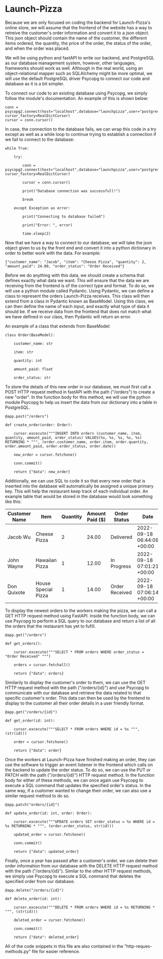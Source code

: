 
# Launch-Pizza

Because we are only focused on coding the backend for Launch-Pizza's online store, we will assume that the frontend of the website has a way to retreive the customer's order information and convert it to a json object. This json object should contain the name of the customer, the different items ordered, the quantity, the price of the order, the status of the order, and when the order was placed. 

We will be using python and fastAPI to write our backend, and PostgreSQL as our database management system, however, other languages, frameworks should work as well. Although in the real world, using an object-relational mapper such as SQLAlchemy might be more optimal, we will use the default PostgreSQL driver Psycopg to connect our code and database as it is a bit simpler.

To connect our code to an existing database using Psycopg, we simply follow the module's documentation. An example of this is shown below:

```
conn = psycopg2.connect(host="localhost",database="launchpizza",user="postgres",password="pizzaisawesome123", cursor_factory=RealDictCursor)
cursor = conn.cursor()
```

In case, the connection to the database fails, we can wrap this code in a try except as well as a while loop to continue trying to establish a connection if we fail to connect to the database:

```
while True:

    try:

        conn = psycopg2.connect(host="localhost",database="launchpizza",user="postgres",password="pizzaisawesome123", cursor_factory=RealDictCursor)

        cursor = conn.cursor()

        print("Database connection was successfull!")

        break

    except Exception as error:

        print("Connecting to database failed")

        print("Error: ", error)

        time.sleep(2)
```

Now that we have a way to connect to our database, we will take the json object given to us by the front end and convert it into a python dictionary in order to better work with the data. For example:

```
{"customer_name": "Jacob", "item": "Cheeze Pizza", "quantity": 2, "amount_paid": 24.00, "order_status": "Order Received"}
```

Before we do anything with this data, we should create a schema that defines exactly what data we want. This will ensure that the data we are receiving from the frontend is of the correct type and format. To do so, we will use a python module called Pydantic. Using Pydantic, we can define a class to represent the orders Launch-Pizza receives. This class will then extend from a class in Pydantic known as BaseModel. Using this class, we can then define the name of each input, and exactly what type of data it should be. If we receive data from the frontend that does not match what we have defined in our class, then Pydantic will return an error. 

An example of a class that extends from BaseModel:

```
class Order(BaseModel):

    customer_name: str

    item: str

    quantity: int

    amount_paid: float

    order_status: str
```

To store the details of this new order in our database, we must first call a POST HTTP request method in fastAPI with the path ("/orders") to create a new "order". In the function body for this method, we will use the python module Psycopg to help us insert the data from our dictionary into a table in PostgreSQL. 

```
@app.post("/orders")

def create_order(order: Order):

    cursor.excecute("""INSERT INTO orders (customer_name, item, quantity, amount_paid, order_status) VALUES(%s, %s, %s, %s, %s) RETURNING * """, (order.customer_name, order.item, order.quantity, order.amount_paid, order.order_status, order.date))

    new_order = cursor.fetchone()

    conn.commit()

    return {"data": new_order}
```

Additionally, we can use SQL to code it so that every new order that is inserted into the database will automatically be assigned a unique primary key. This will help the restaurant keep track of each individual order. An example table that would be stored in the database would look something like this:

| Customer Name | Item                | Quantity    | Amount Paid ($) | Order Status   | Date                       | Order ID |
| -----------   | ------------------- | ----------- | --------------- | -------------- | -------------------------- | -------- |
| Jacob Wu      | Cheese Pizza        | 2           | 24.00           | Delivered      | 2022-09-18 06:44:09 +00:00 | 1        |
| John Wayne    | Hawaiian Pizza      | 1           | 12.00           | In Progress    | 2022-09-18 07:01:21 +00:00 | 2        |
| Don Quixote   | House Special Pizza | 1           | 14.00           | Order Received | 2022-09-18 07:06:14 +00:00 | 3        |


To display the newest orders to the workers making the pizza, we can call a GET HTTP request method using FastAPI. Inside the function body, we can use Psycopg to perform a SQL query to our database and return a list of all the orders that the restaurant has yet to fufill.

```
@app.get("/orders")

def get_orders():

    cursor.excecute("""SELECT * FROM orders WHERE order_status = "Order Received" """)

    orders = cursor.fetchall()

    return {"data": orders}
```

Similarily to display the customer's order to them, we can use the GET HTTP request method with the path ("/orders/{id}") and use Psycopg to communicate with our database and retrieve the data related to that specific customer's order. This data can then be used by the frontend to display to the customer all their order details in a user friendly format.

```
@app.get("/orders/{id}")

def get_order(id: int):

    cursor.excecute("""SELECT * FROM orders WHERE id = %s """, (str(id)))

    order = cursor.fetchone()

    return {"data": order}
```

Once the workers at Launch-Pizza have finished making an order, they can use the software to trigger an event listener in the frontend which calls on the backend to update the order status. To do so, we can use the PUT or PATCH with the path  ("/orders/{id}") HTTP request method. In the function body for either of these methods, we can once again use Psycopg to execute a SQL command that updates the specified order's status. In the same way, if a customer wanted to change their order, we can also use a similar request method to do so.

```
@app.patch("orders/{id}")

def update_order(id: int, order: Order):

    cursor.excecute("""UPDATE orders SET order_status = %s WHERE id = %s RETURNING * """, (order.order_status, str(id)))

    updated_order = cursor.fetchone()

    conn.commit()

    return {"data": updated_order}
```

Finally, once a year has passed after a customer's order, we can delete their order information from our database with the DELETE HTTP request method with the path ("/orders/{id}"). Similar to the other HTTP request methods, we simply use Psycopg to execute a SQL command that deletes the specified order from our database.

```
@app.delete("/orders/{id}")

def delete_order(id: int):

    cursor.excecute("""DELETE * FROM orders WHERE id = %s RETURNING * """, (str(id)))

    deleted_order = cursor.fetchone()

    conn.commit()

    return {"data": deleted_order}
```

All of the code snippets in this file are also contained in the "http-reques-methods.py" file for easier reference.